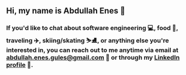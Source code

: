 ## Hi, my name is Abdullah Enes 👋

### If you'd like to chat about software engineering 💻, food 🍕, traveling ✈️, skiing/skating ⛷️⛸️, or anything else you're interested in, you can reach out to me anytime via email at [abdullah.enes.gules@gmail.com](mailto:abdullah.enes.gules@gmail.com) 📧 or through my [LinkedIn profile](https://www.linkedin.com/in/abdullah-enes-gules/) 🔗.  

<!--
**Abdusshh/Abdusshh** is a ✨ _special_ ✨ repository because its `README.md` (this file) appears on your GitHub profile.

Here are some ideas to get you started:

- 🔭 I’m currently working on ...
- 🌱 I’m currently learning ...
- 👯 I’m looking to collaborate on ...
- 🤔 I’m looking for help with ...
- 💬 Ask me about ...
- 📫 How to reach me: ...
- 😄 Pronouns: ...
- ⚡ Fun fact: ...
-->
